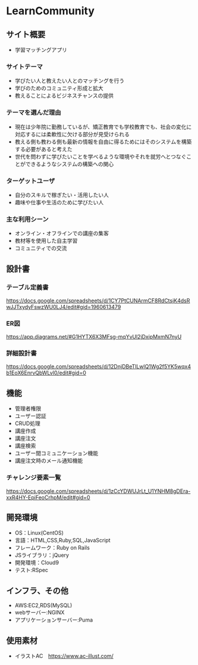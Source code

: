# LearnCommunity

## サイト概要

- 学習マッチングアプリ

### サイトテーマ
- 学びたい人と教えたい人とのマッチングを行う
- 学びのためのコミュニティ形成と拡大
- 教えることによるビジネスチャンスの提供

### テーマを選んだ理由
- 現在は少年院に勤務しているが、矯正教育でも学校教育でも、社会の変化に対応するには柔軟性に欠ける部分が見受けられる
- 教える側も教わる側も最新の情報を自由に得るためにはそのシステムを構築する必要があると考えた
- 世代を問わずに学びたいことを学べるような環境やそれを就労へとつなぐことができるようなシステムの構築への関心

### ターゲットユーザ
- 自分のスキルで稼ぎたい・活用したい人
- 趣味や仕事や生活のために学びたい人

### 主な利用シーン
- オンライン・オフラインでの講座の集客
- 教材等を使用した自主学習
- コミュニティでの交流

## 設計書
### テーブル定義書
https://docs.google.com/spreadsheets/d/1CY7PtCUNArmCF8RdCtsjK4dsRwJJTxydyFswzWU0LJ4/edit#gid=1960613479
### ER図
https://app.diagrams.net/#G1HYTX6X3MFsg-mqYvUl2jDxipMxmN7nyU
### 詳細設計書 
https://docs.google.com/spreadsheets/d/12DnjDBeTlLwlQ1Wg2f5YK5wqx4b1EoX6EnrvQbWLvl0/edit#gid=0

## 機能
- 管理者権限
- ユーザー認証
- CRUD処理
- 講座作成
- 講座注文
- 講座検索
- ユーザー間コミュニケーション機能
- 講座注文時のメール通知機能
### チャレンジ要素一覧
https://docs.google.com/spreadsheets/d/1zCcYDWUJrLt_U1YNHM8gDEra-xxR4HY-EpiFeoCrhpM/edit#gid=0

## 開発環境
- OS：Linux(CentOS)
- 言語：HTML,CSS,Ruby,SQL,JavaScript
- フレームワーク：Ruby on Rails
- JSライブラリ：jQuery
- 開発環境：Cloud9
- テスト:RSpec

## インフラ、その他
- AWS:EC2,RDS(MySQL)
- webサーバー:NGINX
- アプリケーションサーバー:Puma

## 使用素材
- イラストAC　https://www.ac-illust.com/
